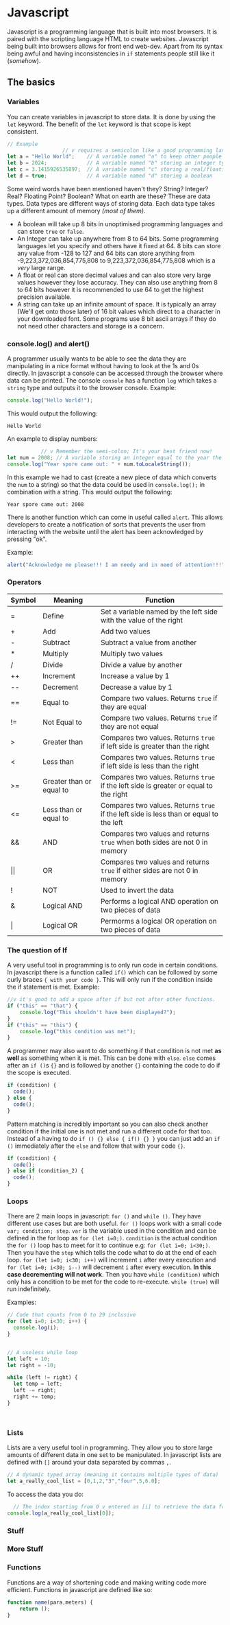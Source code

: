 # Javascript

Javascript is a programming language that is built into most browsers. It is paired with the scripting language HTML to create websites. Javascript being built into browsers allows for front end web-dev. Apart from its syntax being awful and having inconsistencies in `if` statements people still like it (*somehow*).

## The basics

### Variables

You can create variables in javascript to store data. It is done by using the `let` keyword. The benefit of the `let` keyword is that scope is kept consistent.

```javascript
// Example
                  // v requires a semicolon like a good programming language
let a = "Hello World";    // A variable named "a" to keep other people confused storing a string type
let b = 2024;             // A variable named "b" storing an integer type
let c = 3.1415926535897;  // A variable named "c" storing a real/floating point type with the value of PI
let d = true;             // A variable named "d" storing a boolean
```

Some weird words have been mentioned haven't they? String? Integer? Real? Floating Point? Boolean? What on earth are these? These are data types. Data types are different ways of storing data. Each data type takes up a different amount of memory *(most of them)*. 

+ A boolean will take up 8 bits in unoptimised programming languages and can store `true` or `false`.
+ An Integer can take up anywhere from 8 to 64 bits. Some programming languages let you specify and others have it fixed at 64. 8 bits can store any value from -128 to 127 and 64 bits can store anything from -9,223,372,036,854,775,808 to 9,223,372,036,854,775,808 which is a *very* large range.
+ A float or real can store decimal values and can also store very large values however they lose accuracy. They can also use anything from 8 to 64 bits however it is recommended to use 64 to get the highest precision available.
+ A string can take up an infinite amount of space. It is typically an array (We'll get onto those later) of 16 bit values which direct to a character in your downloaded font. Some programs use 8 bit ascii arrays if they do not need other characters and storage is a concern.

### console.log() and alert()

A programmer usually wants to be able to see the data they are manipulating in a nice format without having to look at the 1s and 0s directly. In javascript a console can be accessed through the browser where data can be printed. The console `console` has a function `log` which takes a `string` type and outputs it to the browser console.
Example: 
```javascript
console.log("Hello World!");
```
This would output the following:
```
Hello World
```
An example to display numbers:
```javascript
           // v Remember the semi-colon; It's your best friend now!
let num = 2008; // A variable storing an integer equal to the year the game spore came out
console.log("Year spore came out: " + num.toLocaleString());
```
In this example we had to cast (create a new piece of data which converts the `num` to a string) so that the data could be used in `console.log();` in combination with a string.
This would output the following:
```
Year spore came out: 2008
```

There is another function which can come in useful called `alert`. This allows developers to create a notification of sorts that prevents the user from interacting with the website until the alert has been acknowledged by pressing "ok".

Example:
```javascript
alert("Acknowledge me please!!! I am needy and in need of attention!!!");
```

### Operators

| Symbol | Meaning | Function |
|--------|---------|----------|
| = | Define | Set a variable named by the left side with the value of the right |
| + | Add | Add two values |
| - | Subtract | Subtract a value from another |
| * | Multiply | Multiply two values |
| / | Divide | Divide a value by another |
| ++ | Increment | Increase a value by 1 |
| -- | Decrement | Decrease a value by 1 |
| == | Equal to | Compare two values. Returns `true` if they are equal |
| != | Not Equal to| Compare two values. Returns `true` if they are not equal |
| > | Greater than | Compares two values. Returns `true` if left side is greater than the right |
| < | Less than | Compares two values. Returns `true` if left side is less than the right |
| >= | Greater than or equal to | Compares two values. Returns `true` if the left side is greater or equal to the right |
| <= | Less than or equal to | Compares two values. Returns `true` if the left side is less than or equal to the left |
| && | AND | Compares two values and returns `true` when both sides are not 0 in memory |
| \|\| | OR | Compares two values and returns `true` if either sides are not 0 in memory |
| ! | NOT | Used to invert the data |
| & | Logical AND | Performs a logical AND operation on two pieces of data |
| \| | Logical OR | Permorms a logical OR operation on two pieces of data |


### The question of If

A very useful tool in programming is to only run code in certain conditions. In javascript there is a function called `if()` which can be followed by some curly braces `{ with your code }`. This will only run if the condition inside the if statement is met.
Example:
```javascript
//v it's good to add a space after if but not after other functions.
if ("this" == "that") {
    console.log("This shouldn't have been displayed?");
}
if ("this" == "this") {
    console.log("this condition was met");
}

```

A programmer may also want to do something if that condition is not met **as well** as something when it is met. This can be done with `else`. `else` comes after an `if ()`s `{}` and is followed by another `{}` containing the code to do if the scope is executed.

```javascript
if (condition) {
  code();
} else {
  code();
}
```

Pattern matching is incredibly important so you can also check another condition if the initial one is not met and run a different code for that too. Instead of a having to do `if () {} else { if() {} }` you can just add an `if ()` immediately after the `else` and follow that with your code `{}`.

```javascript
if (condition) {
  code();
} else if (condition_2) {
  code();
}
```

### Loops

There are 2 main loops in javascript: `for ()` and `while ()`. They have different use cases but are both useful. `for ()` loops work with a small code `var; condition; step`. `var` is the variable used in the condition and can be defined in the for loop as `for (let i=0;)`. `condition` is the actual condition the `for ()` loop has to meet for it to continue e.g: `for (let i=0; i<30;)`. Then you have the `step` which tells the code what to do at the end of each loop. `for (let i=0; i<30; i++)` will increment `i` after every execution and `for (let i=0; i<30; i--)` will decrement `i` after every execution. __In this case decrementing will not work__. Then you have `while (condition)` which only has a condition to be met for the code to re-execute. `while (true)` will run indefinitely.

Examples:
```javascript
// Code that counts from 0 to 29 inclusive
for (let i=0; i<30; i++) {
  console.log(i);
}


// A useless while loop
let left = 10;
let right = -10;

while (left != right) {
  let temp = left;
  left -= right;
  right += temp;
}




```


### Lists

Lists are a very useful tool in programming. They allow you to store large amounts of different data in one set to be manipulated. In javascript lists are defined with `[]` around your data separated by commas `,`.

```javascript
// A dynamic typed array (meaning it contains multiple types of data)
let a_really_cool_list = [0,1,2,"3","four",5,6.0];
```
To access the data you do:
```javascript
  // The index starting from 0 v entered as [i] to retrieve the data from that index
console.log(a_really_cool_list[0]);
```


### Stuff

### More Stuff

### Functions

Functions are a way of shortening code and making writing code more efficient.
Functions in javascript are defined like so:
```javascript
function name(para,meters) {
    return ();
}
```

